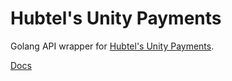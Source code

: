 # Hubtel's Unity Payments

Golang API wrapper for [Hubtel's Unity Payments](http://help.hubtel.com/apis/merchant-account-api/receive-mobile-money/).

[Docs](https://godoc.org/github.com/ukuul/unitypayments-go)
